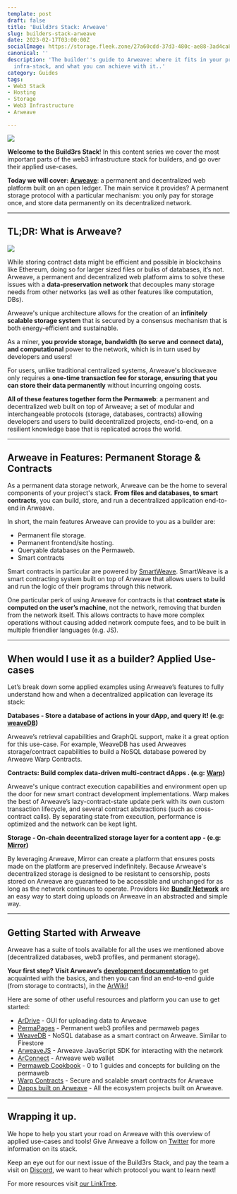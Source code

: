 ```yaml
---
template: post
draft: false
title: 'Build3rs Stack: Arweave'
slug: builders-stack-arweave
date: 2023-02-17T03:00:00Z
socialImage: https://storage.fleek.zone/27a60cdd-37d3-480c-ae88-3ad4ca886b13-bucket/imgs/arweave-builderstack.png
canonical: ''
description: 'The builder''s guide to Arweave: where it fits in your project''s Web3
  infra-stack, and what you can achieve with it..'
category: Guides
tags:
- Web3 Stack
- Hosting
- Storage
- Web3 Infrastructure
- Arweave

---
```

![](https://storage.fleek.zone/27a60cdd-37d3-480c-ae88-3ad4ca886b13-bucket/imgs/arweave-builderstack.png)

**Welcome to the Build3rs Stack**! In this content series we cover the most important parts of the web3 infrastructure stack for builders, and go over their applied use-cases.

**Today we will cover:** [**Arweave**](https://www.arweave.org/): a permanent and decentralized web platform built on an open ledger. The main service it provides? A permanent storage protocol with a particular mechanism: you only pay for storage once, and store data permanently on its decentralized network.

***

## TL;DR: What is Arweave?

![](https://storage.fleek.zone/27a60cdd-37d3-480c-ae88-3ad4ca886b13-bucket/imgs/arweave-main.png)

While storing contract data might be efficient and possible in blockchains like Ethereum, doing so for larger sized files or bulks of databases, it’s not. Arweave, a permanent and decentralized web platform aims to solve these issues with a **data-preservation network** that decouples many storage needs from other networks (as well as other features like computation, DBs).

Arweave's unique architecture allows for the creation of an **infinitely scalable storage system** that is secured by a consensus mechanism that is both energy-efficient and sustainable.

As a miner, **you provide storage, bandwidth (to serve and connect data), and computational** power to the network, which is in turn used by developers and users!

For users, unlike traditional centralized systems, Arweave's blockweave only requires a **one-time transaction fee for storage, ensuring that you can store their data permanently** without incurring ongoing costs.

**All of these features together form the Permaweb**: a permanent and decentralized web built on top of Arweave; a set of modular and interchangeable protocols (storage, databases, contracts) allowing developers and users to build decentralized projects, end-to-end, on a resilient knowledge base that is replicated across the world.

***

## Arweave in Features: Permanent Storage & Contracts

As a permanent data storage network, Arweave can be the home to several components of your project's stack. **From files and databases, to smart contracts**, you can build, store, and run a decentralized application end-to-end in Arweave.

In short, the main features Arweave can provide to you as a builder are:

* Permanent file storage.
* Permanent frontend/site hosting.
* Queryable databases on the Permaweb.
* Smart contracts

Smart contracts in particular are powered by [SmartWeave](https://arwiki.wiki/#/en/smartweave). SmartWeave is a smart contracting system built on top of Arweave that allows users to build and run the logic of their programs through this network.

One particular perk of using Arweave for contracts is that **contract state is computed on the user’s machine**, not the network, removing that burden from the network itself. This allows contracts to have more complex operations without causing added network compute fees, and to be built in multiple friendlier languages (e.g. JS).

***

## When would I use it as a builder? Applied Use-cases

Let’s break down some applied examples using Arweave’s features to fully understand how and when a decentralized application can leverage its stack:

**Databases - Store a database of actions in your dApp, and query it! (e.g:** [**weaveDB**](https://weavedb.dev/)**)**

Arweave’s retrieval capabilities and GraphQL support, make it a great option for this use-case. For example, WeaveDB has used Arweaves storage/contract capabilities to build a NoSQL database powered by Arweave Warp Contracts.

**Contracts: Build complex data-driven multi-contract dApps . (e.g:** [**Warp**](https://warp.cc/)**)**

Arweave's unique contract execution capabilities and environment open up the door for new smart contract development implementations. Warp makes the best of Arweave’s lazy-contract-state update perk with its own custom transaction lifecycle, and several contract abstractions (such as cross-contract calls). By separating state from execution, performance is optimized and the network can be kept light.

**Storage - On-chain decentralized storage layer for a content app - (e.g:** [**Mirror**](https://mirror.xyz)**)**

By leveraging Arweave, Mirror can create a platform that ensures posts made on the platform are preserved indefinitely. Because Arweave's decentralized storage is designed to be resistant to censorship, posts stored on Arweave are guaranteed to be accessible and unchanged for as long as the network continues to operate. Providers like [**Bundlr Network**](https://bundlr.network/) are an easy way to start doing uploads on Arweave in an abstracted and simple way.

***

## Getting Started with Arweave

Arweave has a suite of tools available for all the uses we mentioned above (decentralized databases, web3 profiles, and permanent storage).

**Your first step?** **Visit Arweave’s** [**development documentation**](https://docs.arweave.org/developers) to get acquainted with the basics, and then you can find an end-to-end guide (from storage to contracts), in the [ArWiki!](https://arwiki.wiki/#/en/main)

Here are some of other useful resources and platform you can use to get started:

* [ArDrive](https://ardrive.io/) - GUI for uploading data to Arweave
* [PermaPages](https://permapages.arweave.dev) - Permanent web3 profiles and permaweb pages
* [WeaveDB](https://weavedb.dev) - NoSQL database as a smart contract on Arweave. Similar to Firestore
* [ArweaveJS](https://github.com/ArweaveTeam/arweave-js) - Arweave JavaScript SDK for interacting with the network
* [ArConnect](https://arconnect.io) - Arweave web wallet
* [Permaweb Cookbook](https://cookbook.arweave.dev) - 0 to 1 guides and concepts for building on the permaweb
* [Warp Contracts](https://warp.cc/) - Secure and scalable smart contracts for Arweave
* [Dapps built on Arweave](https://list.weavescan.com/) - All the ecosystem projects built on Arweave.

***

## Wrapping it up.

We hope to help you start your road on Arweave with this overview of applied use-cases and tools! Give Arweave a follow on [Twitter](https://twitter.com/ArweaveEco) for more information on its stack.

Keep an eye out for our next issue of the Build3rs Stack, and pay the team a visit on [Discord](https://discord.gg/fleekxyz), we want to hear which protocol you want to learn next!

For more resources visit [our LinkTree](https://linktr.ee/fleek).